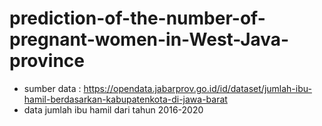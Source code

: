 # prediction-of-the-number-of-pregnant-women-in-West-Java-province

- sumber data : https://opendata.jabarprov.go.id/id/dataset/jumlah-ibu-hamil-berdasarkan-kabupatenkota-di-jawa-barat
- data jumlah ibu hamil dari tahun 2016-2020
